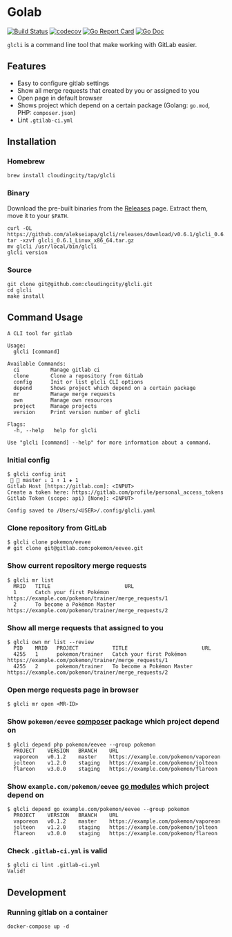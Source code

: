# Golab

[![Build Status](https://travis-ci.com/cloudingcity/glcli.svg?branch=master)](https://travis-ci.com/cloudingcity/glcli)
[![codecov](https://codecov.io/gh/cloudingcity/glcli/branch/master/graph/badge.svg)](https://codecov.io/gh/cloudingcity/glcli)
[![Go Report Card](https://goreportcard.com/badge/github.com/alekseiapa/glcli)](https://goreportcard.com/report/github.com/alekseiapa/glcli)
[![Go Doc](https://img.shields.io/badge/godoc-reference-blue.svg?style=flat)](http://godoc.org/github.com/alekseiapa/glcli)

`glcli` is a command line tool that make working with GitLab easier.

## Features

- Easy to configure gitlab settings
- Show all merge requests that created by you or assigned to you
- Open page in default browser
- Shows project which depend on a certain package (Golang: `go.mod`, PHP: `composer.json`)
- Lint `.gtilab-ci.yml`

## Installation

### Homebrew

```shell script
brew install cloudingcity/tap/glcli
```

### Binary

Download the pre-built binaries from the [Releases](https://github.com/alekseiapa/glcli/releases) page. Extract them, move it to your `$PATH`.

```shell script
curl -OL https://github.com/alekseiapa/glcli/releases/download/v0.6.1/glcli_0.6.1_Linux_x86_64.tar.gz
tar -xzvf glcli_0.6.1_Linux_x86_64.tar.gz
mv glcli /usr/local/bin/glcli
glcli version
```

### Source

```shell script
git clone git@github.com:cloudingcity/glcli.git
cd glcli
make install
```

## Command Usage

```
A CLI tool for gitlab

Usage:
  glcli [command]

Available Commands:
  ci          Manage gitlab ci
  clone       Clone a repository from GitLab
  config      Init or list glcli CLI options
  depend      Shows project which depend on a certain package
  mr          Manage merge requests
  own         Manage own resources
  project     Manage projects
  version     Print version number of glcli

Flags:
  -h, --help   help for glcli

Use "glcli [command] --help" for more information about a command.
```

### Initial config

```shell script
$ glcli config init                                                                                                    master ↓ 1 ↑ 1 ✚ 1 
Gitlab Host [https://gitlab.com]: <INPUT>
Create a token here: https://gitlab.com/profile/personal_access_tokens
Gitlab Token (scope: api) [None]: <INPUT>

Config saved to /Users/<USER>/.config/glcli.yaml
```

### Clone repository from GitLab
```shell script
$ glcli clone pokemon/eevee
# git clone git@gitlab.com:pokemon/eevee.git
```

### Show current repository merge requests
```shell script
$ glcli mr list
  MRID   TITLE                        URL                                                                   
  1      Catch your first Pokémon     https://example.com/pokemon/trainer/merge_requests/1  
  2      To become a Pokémon Master   https://example.com/pokemon/trainer/merge_requests/2  
```

### Show all merge requests that assigned to you
```shell script
$ glcli own mr list --review
  PID    MRID   PROJECT           TITLE                        URL                                                                   
  4255   1      pokemon/trainer   Catch your first Pokémon     https://example.com/pokemon/trainer/merge_requests/1  
  4255   2      pokemon/trainer   To become a Pokémon Master   https://example.com/pokemon/trainer/merge_requests/2  
```

### Open merge requests page in browser
```shell script
$ glcli mr open <MR-ID>
```

### Show `pokemon/eevee` [composer](https://getcomposer.org/) package which project depend on
```shell script
$ glcli depend php pokemon/eevee --group pokemon
  PROJECT    VERSION   BRANCH    URL
  vaporeon   v0.1.2    master    https://example.com/pokemon/vaporeon
  jolteon    v1.2.0    staging   https://example.com/pokemon/jolteon
  flareon    v3.0.0    staging   https://example.com/pokemon/flareon
```

### Show `example.com/pokemon/eevee` [go modules](https://github.com/golang/go/wiki/Modules) which project depend on
```shell script
$ glcli depend go example.com/pokemon/eevee --group pokemon
  PROJECT    VERSION   BRANCH    URL
  vaporeon   v0.1.2    master    https://example.com/pokemon/vaporeon
  jolteon    v1.2.0    staging   https://example.com/pokemon/jolteon
  flareon    v3.0.0    staging   https://example.com/pokemon/flareon
```

### Check `.gitlab-ci.yml` is valid

```shell script
$ glcli ci lint .gitlab-ci.yml
Valid!
```

## Development

### Running gitlab on a container

```shell script
docker-compose up -d
```
